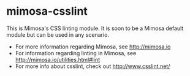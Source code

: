 mimosa-csslint
===========

This is Mimosa's CSS linting module. It is soon to be a Mimosa default module but can be used in any scenario.

* For more information regarding Mimosa, see http://mimosa.io
* For information regarding linting in Mimosa, see http://mimosa.io/utilities.html#lint
* For more info about csslint, check out http://www.csslint.net/